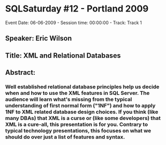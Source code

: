 # SQLSaturday #12 - Portland 2009
Event Date: 06-06-2009 - Session time: 00:00:00 - Track: Track 1
## Speaker: Eric  Wilson
## Title: XML and Relational Databases
## Abstract:
### Well established relational database principles help us decide when and how to use the XML features in SQL Server. The audience will learn what's missing from the typical understanding of first normal form ("1NF") and how to apply 1NF to XML related database design choices. If you think (like many DBAs) that XML is a curse or (like some developers) that XML is a cure-all, this presentation is for you. Contrary to typical technology presentations, this focuses on what we should do over just a list of features and syntax.
